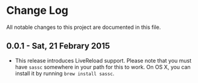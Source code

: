 # Change Log

All notable changes to this project are documented in this file.


## 0.0.1 - Sat, 21 Febrary 2015

* This release introduces LiveReload support. Please note that you must have `sassc` somewhere in
  your path for this to work. On OS X, you can install it by running `brew install sassc`.
